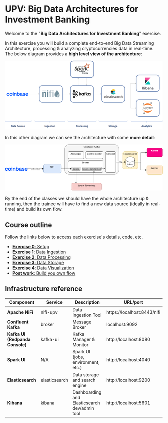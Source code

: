 # UPV: Big Data Architectures for Investment Banking

Welcome to the "**Big Data Architectures for Investment Banking**" exercise.

In this exercise you will build a complete end-to-end Big Data Streaming Architecture, processing & analyzing cryptocurrencies data in real-time.
The below diagram provides a **high level view of the architecture**:

![Exercise architecture](img/architecture.png)

In this other diagram we can see the architecture with some **more detail**:

![Detailed architecture](img/architecture_detailed.png)

By the end of the classes we should have the whole architecture up & running, then the trainee will have to find a new data source (ideally in real-time) and build its own flow.

## Course outline

Follow the links below to access each exercise's details, code, etc.

* [**Exercise 0**: Setup](exercise0_setup)
* [**Exercise 1**: Data Ingestion](exercise1_data_ingestion)
* [**Exercise 2**: Data Processing](exercise2_data_processing)
* [**Exercise 3**: Data Storage](exercise3_data_storage)
* [**Exercise 4**: Data Visualization](exercise4_data_visualization)
* [**Post work**: Build you own flow](post_work)

## Infrastructure reference

| Component | Service | Description | URL/port |
| ------------- | ------------- | ------------- | ------------- |
| **Apache NiFi**  | nifi-upv | Data Ingestion Tool  | https://localhost:8443/nifi  |
| **Confluent Kafka**  | broker | Message Broker  | localhost:9092  |
| **Kafka UI (Redpanda Console)**  | kafka-ui | Kafka Manager & Monitor  |  http://localhost:8080  |
| **Spark UI** | N/A | Spark UI (jobs, environment, etc.) | http://localhost:4040 |
| **Elasticsearch**  | elasticsearch | Data storage and search engine  | http://localhost:9200  |
| **Kibana**  | kibana | Dashboarding and Elasticsearch dev/admin tool  | http://localhost:5601  |
